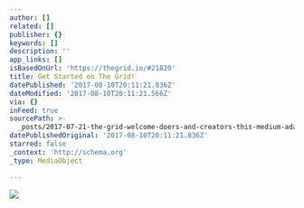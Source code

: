 ```yaml
---
author: []
related: []
publisher: {}
keywords: []
description: ''
app_links: []
isBasedOnUrl: 'https://thegrid.io/#21820'
title: Get Started on The Grid!
datePublished: '2017-08-10T20:11:21.836Z'
dateModified: '2017-08-10T20:11:21.566Z'
via: {}
inFeed: true
sourcePath: >-
  _posts/2017-07-21-the-grid-welcome-doers-and-creators-this-medium-adapts-to-y.md
datePublishedOriginal: '2017-08-10T20:11:21.836Z'
starred: false
_context: 'http://schema.org'
_type: MediaObject

---
```

![](https://the-grid-user-content.s3-us-west-2.amazonaws.com/1870c412-aa14-4bd1-a4d7-c28f98e4be63.jpg)